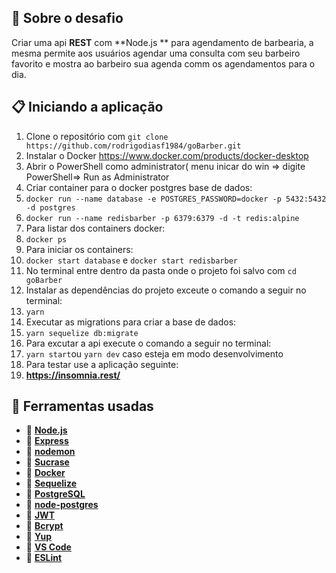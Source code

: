 
## :rocket: Sobre o desafio

Criar uma api **REST** com **Node.js ** para agendamento de barbearia, a mesma permite aos usuários agendar uma consulta com seu barbeiro favorito e mostra ao barbeiro sua agenda comm os agendamentos para o dia.

## :clipboard: Iniciando a aplicação

1. Clone o repositório com `git clone https://github.com/rodrigodiasf1984/goBarber.git`
2. Instalar o Docker https://www.docker.com/products/docker-desktop 
3. Abrir o PowerShell como administrator( menu inicar do win => digite PowerShell=> Run as Administrator
4. Criar container para o docker postgres base de dados: 
5. `docker run --name database -e POSTGRES_PASSWORD=docker -p 5432:5432 -d postgres`
6. `docker run --name redisbarber -p 6379:6379 -d -t redis:alpine` 
7. Para listar dos containers docker:
8. `docker ps`
9. Para iniciar os containers: 
10. `docker start database` e `docker start redisbarber`
11. No terminal entre dentro da pasta onde o projeto foi salvo com `cd goBarber`
12. Instalar as dependências do projeto exceute o comando a seguir no terminal:
13. `yarn`
14. Executar as migrations para criar a base de dados:
15. `yarn sequelize db:migrate`
16. Para excutar a api execute o comando a seguir no terminal:
17. `yarn start`ou `yarn dev` caso esteja em modo desenvolvimento
18. Para testar use a aplicação seguinte:
19. **https://insomnia.rest/**

## :hammer: Ferramentas usadas

- 📄 **<a href="https://nodejs.org/en/" rel="nofollow">Node.js</a>**
- 📄 **<a href="https://expressjs.com/" rel="nofollow">Express</a>** 
- 📄 **<a href="https://nodemon.io/" rel="nofollow">nodemon</a>** 
- 📄 **<a href="https://github.com/alangpierce/sucrase">Sucrase</a>** 
- 📄 **<a href="https://www.docker.com/docker-community" rel="nofollow">Docker</a>** 
- 📄 **<a href="http://docs.sequelizejs.com/" rel="nofollow">Sequelize</a>** 
- 📄 **<a href="https://www.postgresql.org/" rel="nofollow">PostgreSQL</a>** 
- 📄 **<a href="https://www.npmjs.com/package/pg" rel="nofollow">node-postgres</a>** 
- 📄 **<a href="https://jwt.io/" rel="nofollow">JWT</a>** 
- 📄 **<a href="https://www.npmjs.com/package/bcrypt" rel="nofollow">Bcrypt</a>** 
- 📄 **<a href="https://www.npmjs.com/package/yup" rel="nofollow">Yup</a>** 
- 📄 **<a href="https://code.visualstudio.com/" rel="nofollow">VS Code</a>**
- 📄 **<a href="https://marketplace.visualstudio.com/items?itemName=dbaeumer.vscode-eslint" rel="nofollow">ESLint</a>** 




